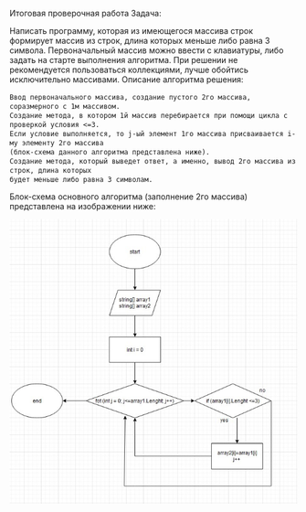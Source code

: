 
Итоговая проверочная работа
Задача:

Написать программу, которая из имеющегося массива строк формирует массив из строк, 
длина которых меньше либо равна 3 символа. Первоначальный массив можно ввести с клавиатуры, 
либо задать на старте выполнения алгоритма. При решении не рекомендуется пользоваться 
коллекциями, лучше обойтись исключительно массивами.
Описание алгоритма решения:

    Ввод первоначального массива, создание пустого 2го массива, соразмерного с 1м массивом.
    Создание метода, в котором 1й массив перебирается при помощи цикла с проверкой условия <=3. 
    Если условие выполняется, то j-ый элемент 1го массива присваивается i-му элементу 2го массива 
    (блок-схема данного алгоритма представлена ниже).
    Создание метода, который выведет ответ, а именно, вывод 2го массива из строк, длина которых 
    будет меньше либо равна 3 символам.

Блок-схема основного алгоритма (заполнение 2го массива) представлена на изображении ниже:

![Блок схема](Block.jpg)
